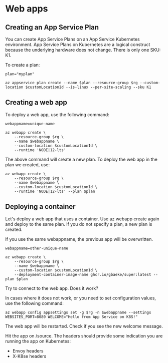 # Web apps

## Creating an App Service Plan

You can create App Service Plans on an App Service Kubernetes environment. App Service Plans on Kubernetes are a logical construct because the underlying hardware does not change. There is only one SKU: K1.

To create a plan:

```
plan="myplan"

az appservice plan create --name $plan --resource-group $rg --custom-location $customLocationId --is-linux --per-site-scaling --sku K1
```

## Creating a web app

To deploy a web app, use the following command:

```
webappname=unique-name

az webapp create \
    --resource-group $rg \
    --name $webappname \
    --custom-location $customLocationId \
    --runtime 'NODE|12-lts'
```

The above command will create a new plan. To deploy the web app in the plan we created, use:

```
az webapp create \
    --resource-group $rg \
    --name $webappname \
    --custom-location $customLocationId \
    --runtime 'NODE|12-lts' --plan $plan
```

## Deploying a container

Let's deploy a web app that uses a container. Use az webapp create again and deploy to the same plan. If you do not specify a plan, a new plan is created.

If you use the same webappname, the previous app will be overwritten.

```
webappname=other-unique-name

az webapp create \
    --resource-group $rg \
    --name $webappname \
    --custom-location $customLocationId \
    --deployment-container-image-name ghcr.io/gbaeke/super:latest --plan $plan
```

Try to connect to the web app. Does it work?

In cases where it does not work, or you need to set configuration values, use the following command:

```
az webapp config appsettings set -g $rg -n $webappname --settings WEBSITES_PORT=8080 WELCOME="Hello from App Service on K8S!"
```

The web app will be restarted. Check if you see the new welcome message.

Hit the app on /source. The headers should provide some indication you are running the app on Kubernetes:
- Envoy headers
- X-K8se headers

